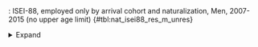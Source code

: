 <div class="tabledetails">

|     |
| --- |
: ISEI-88, employed only by arrival cohort and naturalization, Men, 2007-2015 (no upper age limit) {#tbl:nat_isei88_res_m_unres}

<details>
<summary>
Expand
</summary>
<div class="tabwrap">
<table class="scientific medleftstub">
<tr> <td style='text-align: left'></td><td colspan=6 style='text-align:center'><strong>Arrival cohort</strong></td></tr>
<tr> <td style='text-align: left'></td> <td style='text-align: right'><strong>1964-73</strong></td> <td style='text-align: right'><strong>1974-83</strong></td> <td style='text-align: right'><strong>1984-93</strong></td> <td style='text-align: right'><strong>1994-03</strong></td> <td style='text-align: right'><strong>2004-10</strong></td> <td style='text-align: right'><strong>Total</strong></td></tr>
<tr> <td style='text-align: left'></td> <td style='text-align: right'>Mean</td> <td style='text-align: right'>Mean</td> <td style='text-align: right'>Mean</td> <td style='text-align: right'>Mean</td> <td style='text-align: right'>Mean</td> <td style='text-align: right'>Mean</td></tr>
<tr> <td style='text-align: left'>Non-naturalized immigrant</td> <td style='text-align: right'>36.39</td> <td style='text-align: right'>40.06</td> <td style='text-align: right'>37.18</td> <td style='text-align: right'>39.26</td> <td style='text-align: right'>43.74</td> <td style='text-align: right'>39.79</td></tr>
<tr> <td style='text-align: left'>Naturalized immigrant</td> <td style='text-align: right'>44.19</td> <td style='text-align: right'>43.45</td> <td style='text-align: right'>36.62</td> <td style='text-align: right'>34.03</td> <td style='text-align: right'>35.35</td> <td style='text-align: right'>36.32</td></tr>
<tr> <td style='text-align: left'>Naturalized/recognized Ethnic German</td> <td style='text-align: right'>45.66</td> <td style='text-align: right'>43.75</td> <td style='text-align: right'>37.97</td> <td style='text-align: right'>36.69</td> <td style='text-align: right'>40.75</td> <td style='text-align: right'>38.42</td></tr>
<tr> <td style='text-align: left'>Total</td> <td style='text-align: right'>38.16</td> <td style='text-align: right'>41.69</td> <td style='text-align: right'>37.29</td> <td style='text-align: right'>37.65</td> <td style='text-align: right'>43.33</td> <td style='text-align: right'>38.84</td></tr>
</table>
</div>
</details>
</div>
